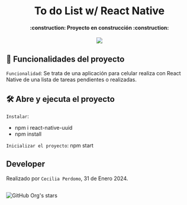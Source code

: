 <h1 align="center"> To do List w/ React Native </h1>

<h4 align="center">
    :construction: Proyecto en construcción :construction:
</h4>

<p align="center">
   <img src="https://img.shields.io/badge/STATUS-EN%20DESAROLLO-green">
</p>

## :hammer: Funcionalidades del proyecto

`Funcionalidad`: Se trata de una aplicación para celular realiza con React Native de una lista de tareas pendientes o realizadas.


## 🛠️ Abre y ejecuta el proyecto
`Instalar`:     
- npm i react-native-uuid
- npm install 

`Inicializar el proyecto`:  npm start 

## Developer
Realizado por `Cecilia Perdomo`, 31 de Enero 2024. 

##
![GitHub Org's stars](https://img.shields.io/github/stars/camilafernanda?style=social)